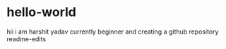 # hello-world
hii i am harshit yadav currently beginner and creating a github repository
readme-edits
